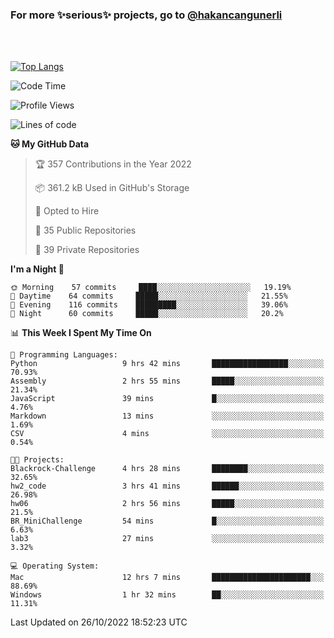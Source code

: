 ### For more ✨serious✨ projects, go to [@hakancangunerli](https://github.com/hakancangunerli)

<br>
<br>



[![Top Langs](https://github-readme-stats.vercel.app/api/top-langs/?username=63616e&layout=compact&hide=tex,html,shell,assembly,C&langs_count=6&exclude_repo=2015-csharp)](https://github.com/anuraghazra/github-readme-stats)


<!--START_SECTION:waka-->
![Code Time](http://img.shields.io/badge/Code%20Time-266%20hrs%2055%20mins-blue)

![Profile Views](http://img.shields.io/badge/Profile%20Views-1-blue)

![Lines of code](https://img.shields.io/badge/From%20Hello%20World%20I%27ve%20Written-1%20Million%20lines%20of%20code-blue)

**🐱 My GitHub Data** 

> 🏆 357 Contributions in the Year 2022
 > 
> 📦 361.2 kB Used in GitHub's Storage 
 > 
> 💼 Opted to Hire
 > 
> 📜 35 Public Repositories 
 > 
> 🔑 39 Private Repositories  
 > 
**I'm a Night 🦉** 

```text
🌞 Morning    57 commits     ████░░░░░░░░░░░░░░░░░░░░░   19.19% 
🌆 Daytime    64 commits     █████░░░░░░░░░░░░░░░░░░░░   21.55% 
🌃 Evening    116 commits    █████████░░░░░░░░░░░░░░░░   39.06% 
🌙 Night      60 commits     █████░░░░░░░░░░░░░░░░░░░░   20.2%

```


📊 **This Week I Spent My Time On** 

```text
💬 Programming Languages: 
Python                   9 hrs 42 mins       █████████████████░░░░░░░░   70.93% 
Assembly                 2 hrs 55 mins       █████░░░░░░░░░░░░░░░░░░░░   21.34% 
JavaScript               39 mins             █░░░░░░░░░░░░░░░░░░░░░░░░   4.76% 
Markdown                 13 mins             ░░░░░░░░░░░░░░░░░░░░░░░░░   1.69% 
CSV                      4 mins              ░░░░░░░░░░░░░░░░░░░░░░░░░   0.54%

🐱‍💻 Projects: 
Blackrock-Challenge      4 hrs 28 mins       ████████░░░░░░░░░░░░░░░░░   32.65% 
hw2_code                 3 hrs 41 mins       ██████░░░░░░░░░░░░░░░░░░░   26.98% 
hw06                     2 hrs 56 mins       █████░░░░░░░░░░░░░░░░░░░░   21.5% 
BR_MiniChallenge         54 mins             █░░░░░░░░░░░░░░░░░░░░░░░░   6.63% 
lab3                     27 mins             ░░░░░░░░░░░░░░░░░░░░░░░░░   3.32%

💻 Operating System: 
Mac                      12 hrs 7 mins       ██████████████████████░░░   88.69% 
Windows                  1 hr 32 mins        ██░░░░░░░░░░░░░░░░░░░░░░░   11.31%

```


 Last Updated on 26/10/2022 18:52:23 UTC
<!--END_SECTION:waka-->


